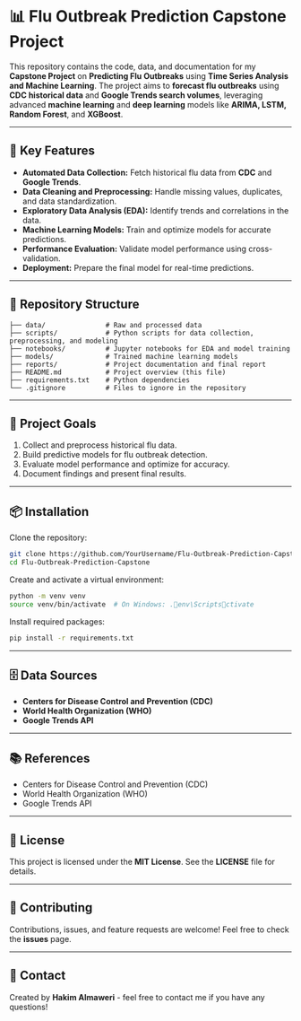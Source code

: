 
# 📊 Flu Outbreak Prediction Capstone Project  

This repository contains the code, data, and documentation for my **Capstone Project** on **Predicting Flu Outbreaks** using **Time Series Analysis and Machine Learning**. The project aims to **forecast flu outbreaks** using **CDC historical data** and **Google Trends search volumes**, leveraging advanced **machine learning** and **deep learning** models like **ARIMA, LSTM, Random Forest**, and **XGBoost**.

---

## 🚀 Key Features  
- **Automated Data Collection:** Fetch historical flu data from **CDC** and **Google Trends**.  
- **Data Cleaning and Preprocessing:** Handle missing values, duplicates, and data standardization.  
- **Exploratory Data Analysis (EDA):** Identify trends and correlations in the data.  
- **Machine Learning Models:** Train and optimize models for accurate predictions.  
- **Performance Evaluation:** Validate model performance using cross-validation.  
- **Deployment:** Prepare the final model for real-time predictions.  

---

## 📁 Repository Structure  
```
├── data/               # Raw and processed data  
├── scripts/            # Python scripts for data collection, preprocessing, and modeling  
├── notebooks/          # Jupyter notebooks for EDA and model training  
├── models/             # Trained machine learning models  
├── reports/            # Project documentation and final report  
├── README.md           # Project overview (this file)  
├── requirements.txt    # Python dependencies  
└── .gitignore          # Files to ignore in the repository  
```

---

## 📝 Project Goals  
1. Collect and preprocess historical flu data.  
2. Build predictive models for flu outbreak detection.  
3. Evaluate model performance and optimize for accuracy.  
4. Document findings and present final results.  

---

## 📦 Installation  

Clone the repository:  
```bash
git clone https://github.com/YourUsername/Flu-Outbreak-Prediction-Capstone.git
cd Flu-Outbreak-Prediction-Capstone
```

Create and activate a virtual environment:  
```bash
python -m venv venv
source venv/bin/activate  # On Windows: .env\Scriptsctivate
```

Install required packages:  
```bash
pip install -r requirements.txt
```

---

## 🗄️ Data Sources  
- **Centers for Disease Control and Prevention (CDC)**  
- **World Health Organization (WHO)**  
- **Google Trends API**  

---

## 📚 References  
- Centers for Disease Control and Prevention (CDC)  
- World Health Organization (WHO)  
- Google Trends API  

---

## 📝 License  
This project is licensed under the **MIT License**. See the **LICENSE** file for details.  

---

## 🤝 Contributing  
Contributions, issues, and feature requests are welcome! Feel free to check the **issues** page.  

---

## 📧 Contact  
Created by **Hakim Almaweri** - feel free to contact me if you have any questions!  
